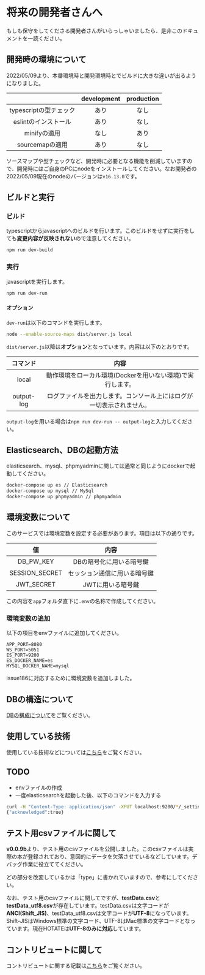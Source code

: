# 将来の開発者さんへ

もしも保守をしてくださる開発者さんがいらっしゃいましたら、是非このドキュメントを一読ください。

## 開発時の環境について

2022/05/09より、本番環境時と開発環境時とでビルドに大きな違いが出るようになりました。

|  | development | production |
| :--: | :--: | :--: |
| typescriptの型チェック | あり | なし |
| eslintのインストール | あり | なし |
| minifyの適用 | なし | あり |
| sourcemapの適用 | あり | なし |

ソースマップや型チェックなど、開発時に必要となる機能を削減していますので、開発時にはご自身のPCにnodeをインストールしてください。なお開発者の2022/05/09現在のnodeのバージョンは`v16.13.0`です。

## ビルドと実行

### ビルド

typescriptからjavascriptへのビルドを行います。このビルドをせずに実行をしても**変更内容が反映されない**ので注意してください。

```bash
npm run dev-build
```

### 実行

javascriptを実行します。

```bash
npm run dev-run
```

#### オプション

`dev-run`は以下のコマンドを実行します。

```bash
node --enable-source-maps dist/server.js local
```

`dist/server.js`以降は**オプション**となっています。内容は以下のとおりです。

| コマンド | 内容 |
| :--: | :--: |
| local | 動作環境をローカル環境(Dockerを用いない環境)で実行します。 |
| output-log | ログファイルを出力します。コンソール上にはログが一切表示されません。 |

`output-log`を用いる場合は`npm run dev-run -- output-log`と入力してください。

## Elasticsearch、DBの起動方法

elasticsearch、mysql、phpmyadminに関しては通常と同じようにdockerで起動してください。

```bash
docker-compose up es // Elasticsearch
docker-compose up mysql // MySql
docker-compose up phpmyadmin // phpmyadmin
```

## 環境変数について

このサービスでは環境変数を設定する必要があります。項目は以下の通りです。

| 値 | 内容 |
| :--: | :--: |
| DB_PW_KEY | DBの暗号化に用いる暗号鍵 |
| SESSION_SECRET | セッション通信に用いる暗号鍵 |
| JWT_SECRET | JWTに用いる暗号鍵 |

この内容を`app`フォルダ直下に`.env`の名称で作成してください。

### 環境変数の追加

以下の項目をenvファイルに追加してください。

```env
APP_PORT=8080
WS_PORT=5051
ES_PORT=9200
ES_DOCKER_NAME=es
MYSQL_DOCKER_NAME=mysql
```

issue186に対応するために環境変数を追加しました。

## DBの構造について

[DBの構成について](./AboutDB.md)をご覧ください。

## 使用している技術

使用している技術などについては[こちら](./use-tech.md)をご覧ください。

## TODO

- envファイルの作成
- 一度elasticsearchを起動した後、以下のコマンドを入力する

```bash
curl -H "Content-Type: application/json" -XPUT localhost:9200/*/_settings -d '{"number_of_replicas":0}'
{"acknowledged":true}
```

## テスト用csvファイルに関して

**v0.0.9b**より、テスト用のcsvファイルを公開しました。このcsvファイルは実際の本が登録されており、意図的にデータを欠落させているなどしています。デバッグ作業に役立ててください。

どの部分を改変しているかは「type」に書かれていますので、参考にしてください。

なお、テスト用のcsvファイルに関してですが、**testData.csv**と**testData_utf8.csv**が存在しています。testData.csvは文字コードが**ANCI(Shift_JIS)**、testData_utf8.csvは文字コードが**UTF-8**になっています。Shift-JISはWindows標準の文字コード、UTF-8はMac標準の文字コードとなっています。現在HOTATEは**UTF-8のみに対応**しています。

## コントリビュートに関して

コントリビュートに関する記載は[こちら](../CONTRIBUTING.md)をご覧ください。
